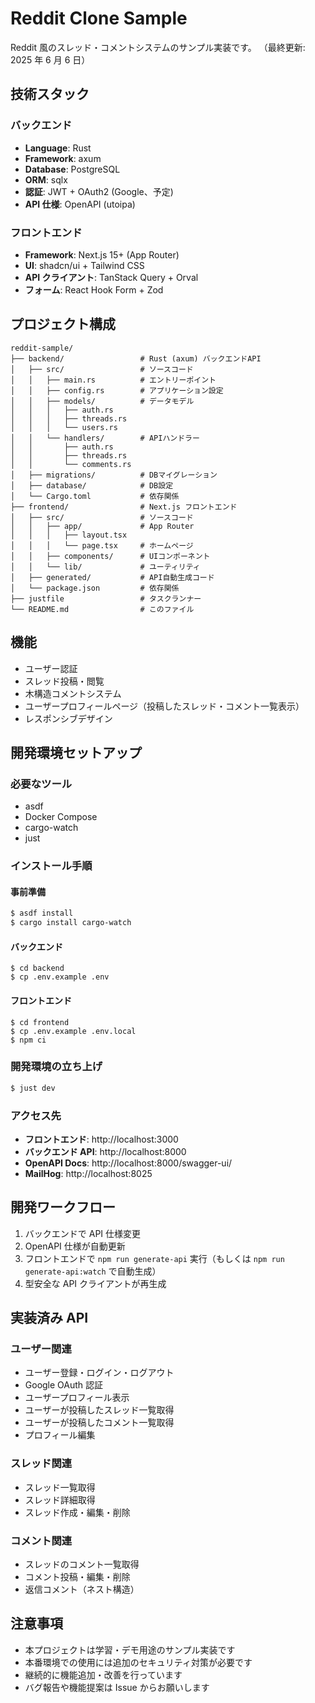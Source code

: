 # Reddit Clone Sample

Reddit 風のスレッド・コメントシステムのサンプル実装です。
（最終更新: 2025 年 6 月 6 日）

## 技術スタック

### バックエンド

- **Language**: Rust
- **Framework**: axum
- **Database**: PostgreSQL
- **ORM**: sqlx
- **認証**: JWT + OAuth2 (Google、予定)
- **API 仕様**: OpenAPI (utoipa)

### フロントエンド

- **Framework**: Next.js 15+ (App Router)
- **UI**: shadcn/ui + Tailwind CSS
- **API クライアント**: TanStack Query + Orval
- **フォーム**: React Hook Form + Zod

## プロジェクト構成

```
reddit-sample/
├── backend/                 # Rust (axum) バックエンドAPI
│   ├── src/                 # ソースコード
│   │   ├── main.rs          # エントリーポイント
│   │   ├── config.rs        # アプリケーション設定
│   │   ├── models/          # データモデル
│   │   │   ├── auth.rs
│   │   │   ├── threads.rs
│   │   │   └── users.rs
│   │   └── handlers/        # APIハンドラー
│   │       ├── auth.rs
│   │       ├── threads.rs
│   │       └── comments.rs
│   ├── migrations/          # DBマイグレーション
│   ├── database/            # DB設定
│   └── Cargo.toml           # 依存関係
├── frontend/                # Next.js フロントエンド
│   ├── src/                 # ソースコード
│   │   ├── app/             # App Router
│   │   │   ├── layout.tsx
│   │   │   └── page.tsx     # ホームページ
│   │   ├── components/      # UIコンポーネント
│   │   └── lib/             # ユーティリティ
│   ├── generated/           # API自動生成コード
│   └── package.json         # 依存関係
├── justfile                 # タスクランナー
└── README.md                # このファイル
```

## 機能

- ユーザー認証
- スレッド投稿・閲覧
- 木構造コメントシステム
- ユーザープロフィールページ（投稿したスレッド・コメント一覧表示）
- レスポンシブデザイン

## 開発環境セットアップ

### 必要なツール

- asdf
- Docker Compose
- cargo-watch
- just

### インストール手順

#### 事前準備

```bash
$ asdf install
$ cargo install cargo-watch
```

#### バックエンド

```shell
$ cd backend
$ cp .env.example .env
```

#### フロントエンド

```shell
$ cd frontend
$ cp .env.example .env.local
$ npm ci
```

### 開発環境の立ち上げ

```bash
$ just dev
```

### アクセス先

- **フロントエンド**: http://localhost:3000
- **バックエンド API**: http://localhost:8000
- **OpenAPI Docs**: http://localhost:8000/swagger-ui/
- **MailHog**: http://localhost:8025

## 開発ワークフロー

1. バックエンドで API 仕様変更
2. OpenAPI 仕様が自動更新
3. フロントエンドで `npm run generate-api` 実行（もしくは `npm run generate-api:watch` で自動生成）
4. 型安全な API クライアントが再生成

## 実装済み API

### ユーザー関連

- ユーザー登録・ログイン・ログアウト
- Google OAuth 認証
- ユーザープロフィール表示
- ユーザーが投稿したスレッド一覧取得
- ユーザーが投稿したコメント一覧取得
- プロフィール編集

### スレッド関連

- スレッド一覧取得
- スレッド詳細取得
- スレッド作成・編集・削除

### コメント関連

- スレッドのコメント一覧取得
- コメント投稿・編集・削除
- 返信コメント（ネスト構造）

## 注意事項

- 本プロジェクトは学習・デモ用途のサンプル実装です
- 本番環境での使用には追加のセキュリティ対策が必要です
- 継続的に機能追加・改善を行っています
- バグ報告や機能提案は Issue からお願いします
